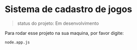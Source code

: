 <h1>Sistema de cadastro de jogos</h1>

>status do projeto: Em desenvolvimento

Para rodar esse projeto na sua maquina, por favor digite:

```
node.app.js
```
